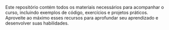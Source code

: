 Este repositório contém todos os materiais necessários para acompanhar o curso, incluindo exemplos de código, exercícios e projetos práticos. Aproveite ao máximo esses recursos para aprofundar seu aprendizado e desenvolver suas habilidades.
